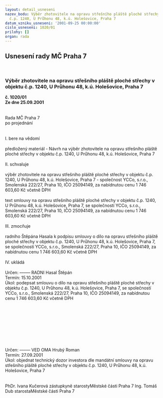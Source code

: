 ```yaml
---
layout: detail_usneseni
nazev_bodu: Výběr zhotovitele na opravu střešního pláště ploché střechy v objektu
  č.p. 1240, U Průhonu 48, k.ú. Holešovice, Praha 7
datum_vzniku_usneseni: '2001-09-25 00:00:00'
cislo_usneseni: 1020/01
prilohy: []
organ: rada
---
```

<div id="ucUsn_pList" class="usn">
	<span><h2>Usnesení rady MČ Praha 7 </h2>
<br></span><div class="standBody">
<span><h3>Výběr zhotovitele na opravu střešního pláště ploché střechy v objektu č.p. 1240, U Průhonu 48, k.ú. Holešovice, Praha 7</h3></span><div class="center">
		<strong>č. 1020/01</strong><br>
	</div>
<div class="center">
		<strong>Ze dne 25.09.2001</strong><br><br>
	</div>
<br>Rada MČ Praha 7<br>po projednání<br><br><br>I.	bere na vědomí<br><br> předložený materiál - Návrh na výběr zhotovitele na opravu střešního pláště ploché střechy v objektu č.p. 1240, U Průhonu 48, k.ú. Holešovice, Praha 7<br><br>II.	schvaluje <br><br>výběr zhotovitele na opravu střešního pláště ploché střechy v objektu č.p. 1240, U Průhonu 48, k.ú. Holešovice, Praha 7 - společnost YCCo, s.r.o., Smolenská 222/27, Praha 10, IČO 25094149, za nabídnutou cenu  1 746 603,60 Kč včetně DPH<br><br>text smlouvy na opravu střešního pláště ploché střechy v objektu č.p. 1240, U Průhonu 48, k.ú. Holešovice, Praha 7, se společností YCCo, s.r.o., Smolenská 222/27, Praha 10, IČO 25094149, za nabídnutou cenu  1 746 603,60 Kč včetně DPH<br><br>III.	zmocňuje <br><br>radního Štěpána Hasala k podpisu smlouvy o dílo na opravu střešního pláště ploché střechy v objektu č.p. 1240, U Průhonu 48, k.ú. Holešovice, Praha 7, se společností YCCo, s.r.o., Smolenská 222/27, Praha 10, IČO 25094149, za nabídnutou cenu  1 746 603,60 Kč včetně DPH<br><br>IV.	ukládá <br><br> Určen:	–––––	RADNI Hasal Štěpán<br>Termín: 15.10.2001<br>Úkol:	podepsat smlouvu o dílo na opravu střešního pláště ploché střechy v objektu č.p. 1240, U Průhonu 48, k.ú. Holešovice, Praha 7, se společností YCCo, s.r.o., Smolenská 222/27, Praha 10, IČO 25094149, za nabídnutou cenu  1 746 603,60 Kč včetně DPH<br> <br><br><br><br><br><br><br><br><br> Určen:	–––––	VED OMA Hrubý Roman<br>Termín: 27.09.2001<br>Úkol:	objednat technický dozor investora dle mandátní smlouvy na opravu střešního pláště ploché střechy v objektu č.p. 1240, U Průhonu 48, k.ú. Holešovice, Praha 7<br> <br> 	<br>PhDr. Ivana Kučerová zástupkyně starostyMěstské části Praha 7	Ing. Tomáš Dub starostaMěstské části Praha 7<br>	<br><br>
</div>
</div>